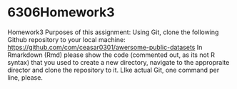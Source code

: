 # 6306Homework3
Homework3
Purposes of this assignment:
Using Git, clone the following Github repository to your local machine:
https://github.com/com/ceasar0301/awersome-public-datasets
In Rmarkdown (Rmd) please show the code (commented out, as its not R syntax) that you used to create a new directory, navigate to the appropraite director and clone the repository to it.  LIke actual Git, one command per line, please.

